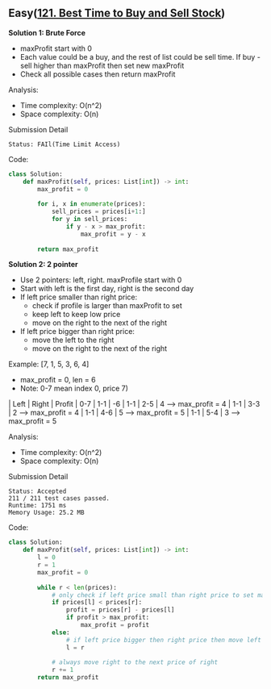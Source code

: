 ## Easy([121. Best Time to Buy and Sell Stock](https://leetcode.com/problems/best-time-to-buy-and-sell-stock/submissions/))

**Solution 1: Brute Force**
- maxProfit start with 0
- Each value could be a buy, and the rest of list could be sell time. If buy - sell higher than maxProfit then set new maxProfit
- Check all possible cases then return maxProfit
 
Analysis:
- Time complexity: O(n^2)
- Space complexity: O(n)

Submission Detail
```
Status: FAIl(Time Limit Access)
```

Code: 
```python
class Solution:
    def maxProfit(self, prices: List[int]) -> int:
        max_profit = 0
        
        for i, x in enumerate(prices):
            sell_prices = prices[i+1:]
            for y in sell_prices:
                if y - x > max_profit:
                    max_profit = y - x
        
        return max_profit
```

**Solution 2: 2 pointer**
- Use 2 pointers: left, right. maxProfile start with 0
- Start with left is the first day, right is the second day
- If left price smaller than right price:
  - check if profile is larger than maxProfit to set
  - keep left to keep low price
  - move on the right to the next of the right
- If left price bigger than right price:
  - move the left to the right
  - move on the right to the next of the right


Example: [7, 1, 5, 3, 6, 4]
- max_profit = 0, len = 6
- Note: 0-7 mean index 0, price 7)

|   Left  |   Right   |   Profit
|   0-7   |    1-1    |    -6
|   1-1   |    2-5    |    4     --> max_profit = 4
|   1-1   |    3-3    |    2     --> max_profit = 4
|   1-1   |    4-6    |    5     --> max_profit = 5
|   1-1   |    5-4    |    3     --> max_profit = 5

Analysis:
- Time complexity: O(n^2)
- Space complexity: O(n)

Submission Detail
```
Status: Accepted
211 / 211 test cases passed.
Runtime: 1751 ms
Memory Usage: 25.2 MB
```

Code: 
```python
class Solution:
    def maxProfit(self, prices: List[int]) -> int:
        l = 0
        r = 1
        max_profit = 0
        
        while r < len(prices):
            # only check if left price small than right price to set max profile
            if prices[l] < prices[r]:
                profit = prices[r] - prices[l]
                if profit > max_profit:
                    max_profit = profit
            else:
                # if left price bigger then right price then move left to smaller price
                l = r
            
            # always move right to the next price of right
            r += 1
        return max_profit
```